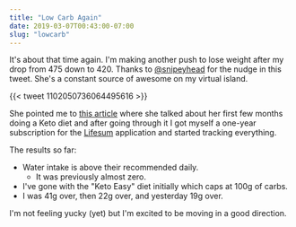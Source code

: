 ```yaml
---
title: "Low Carb Again"
date: 2019-03-07T00:43:00-07:00
slug: "lowcarb"
---
```


It's about that time again. I'm making another push to lose weight after
my drop from 475 down to 420. Thanks to
[@snipeyhead](https://twitter.com/snipeyhead) for the nudge in this tweet.
She's a constant source of awesome on my virtual island.

{{< tweet 1102050736064495616 >}}

She pointed me to
[this article](https://steemit.com/keto/@snipe/kickstarting-keto-tips-and-recipes-to-help-you-keep-calm-and-keto-on)
where she talked about her first few months doing a Keto diet and after
going through it I got myself a one-year subscription for the
[Lifesum](https://lifesum.com/) application and started tracking everything.

The results so far:

- Water intake is above their recommended daily.
  - It was previously almost zero.
- I've gone with the "Keto Easy" diet initially which caps at 100g of carbs.
- I was 41g over, then 22g over, and yesterday 19g over.

I'm not feeling yucky (yet) but I'm excited to be moving in a good direction.
